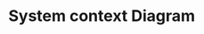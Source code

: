 # System context Diagram
[](https://viewer.diagrams.net/?tags=%7B%7D&highlight=0000ff&edit=_blank&layers=1&nav=1&title=SytemContext.png#R7VrbUuM4EP2aVO0%2BkJLl2AmPJDAzu1VsURNqL4%2BKrdgC2%2FLIMknm67clS74TLssMOwwJEOtIakut7uPuDhN3le4%2FCpLHlzykyQSjcD9xzycYO95iAR8KOVTI3McVEAkWmkENsGZfqQGRQUsW0qIzUHKeSJZ3wYBnGQ1kByNC8F132JYn3bvmJKIDYB2QZIj%2BxUIZV%2BjCQw3%2BibIotnd2kOlJiR1sgCImId%2B1IPdi4q4E57K6SvcrmijlWb1U8z7c01svTNBMjkzgmxulDxiRkIDGsG8qeiqb%2FUFSs81LksFOhO24PuSm4wpm8czi57QIBMslA0h3nym4LCRP1WTEt%2Bp8YqqUn%2BcJC4geitGOgTYwqm6TqhVjJDgoWQtOyAbMRgucYD%2BB7Sy3XI8p5MGchP%2Bl5LbjpNB2om7u%2BPm%2B6YSryHxqKZsG8Mx2sWc7QVWb%2FgTAqjt34ZDd1ZBXCdMqAmHeeWtue5xdgjgm7Km7dY7t1kgJeMJFR8oEu4F%2Bjc31usfa0c%2BYLvrbxC2jFH%2BeIe9CXC%2BvysPXmwzzw%2FzziVMbe23EzUZxLFN19I5Zv2EAR7VDUsRUSUbQ2MVM0nUOtgzADshGTWBJsqp366KF%2B2HuAV5IwW9pu8d3HW9lbtHCt%2FqlZsREW3y6jxSPTYPZNNeWDytfkoRFyt4DsFswc3eZUkkuQibNunPOMql9y1PmgaagwhXSv8o6VoA5qmXwLjbvggZweuAYhkfAUZHde8OPuxQUjIps9CGg%2BhjbZGJI4o4KSfctyBzkRwouL8UBhthew3OG6C3t7RrWxJYb4zZjLgxIDDtFteSGzODC2I5tGnp7BtX9XmaMK7I6p3c04fm3Y713anvr1Ibfqe1noDbX%2F0G47WIPp5gRZYdnV7%2F98pHJT%2BXm1yG%2FQee95LaWHFRYM1pearMW9EtJCzCFd1Z786w2O8pqgpdZqLnLuYe7WrynDWVJgttIT7P8lPGMDklusVrMTv0jVDZgKyICy6pojBznrj9f4CGt9TliQHN4yHNj3FcT0pD88Bgj%2Fi9YsoXhLnW%2BAFV6iy5Vus4IV87GuBJ%2FF65sOPAzTXScVsQsf4RT%2BEedgmbhmao2QGuT8OD2OmZZ1xPaEQAa2vgMqXdtw7bWoGaC7A8ssXKGAYB%2BqXHJRi9AHRbEoMnQ7EGSXcJMiyJCtoGbMs3XZlPgWhYxI5RnNs6PrAC7b%2BPTYDri8De0T9AUoYVF%2FlFTpr7jWOB8b4RUrUO7BeE3g6UrFz%2F%2BCC94KQJ65NRcUzIiIqLyIcrDiIadatDQysesWGhDuusWjMas2Ii7UmTTCi5wz2NmPUeoNmlmtStCPUGe%2F4CgSgsDQdqp6j2%2Btp85x8sFr%2BhoC6zer%2BJotVMBjbs9n0Ja4pN9iu6ZrCT6nmkqeQ44rW034lTj0Gq8nIPamu5DDuq%2BnoPifvTvPtdB0QOCXspBB8XicdUb0rsjSdkpAzfBvxQQuinnhpgBo7KoLwXdERGaxh2juyMJAyJZqAAi6f2DfJKq0DHbFHltTy23h%2BhDDnzSPHEGUWE7rDRjWvxgvfbMTEtZGKrbjIayXTfsZ%2FH%2FJV7q20DLcOu0sR0f9W3lEeHRI83AGzGDW20EOk1EoKtEHy%2BHP1sqA1XJvxpLC9%2F0gdnHdT%2FAnT2yGPCMA3xa8q%2BO5JIUoNIpU0e1PsB1Onwgr%2FlWgvfSwZDROmdhhiDQtj75hMrG2dPqe6PiQf9GCY8iqniAqe%2BDNod6aGjLsJoqIsKyQrY6tyzT0wIesizS%2BstBKcUULq%2F1mJqLDNFsSFhxWLVHonpp1VHoT%2F2NVCVfPZn10CBmsI5w8l7eePPlDfdogPntyhsO8p3lSET6%2FPIGOvfQqfNe3vh%2B5Q1n1mP%2FsVLwj1jecObvadcw7apzJHzaS5KcxZOTpE4Sh9tJnC6VPCuLe37ihX%2BAxKtXGcF9H3ps4jXrZ3B9Qd858VoMIu4VyUwiVYcmEE9BwKOCk63%2BuhpQJsZCq1Uz5d5IqBPe%2FIxh%2BmiedfoyYTo0m3%2Fjqmym%2BWc49%2BJf)
